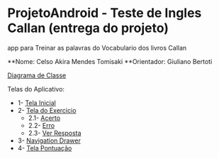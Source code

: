 # ProjetoAndroid - Teste de Ingles Callan (entrega do projeto)
app para Treinar as palavras do Vocabulario dos livros Callan

**Nome: Celso Akira Mendes Tomisaki
**Orientador: Giuliano Bertoti

[Diagrama de Classe](https://raw.githubusercontent.com/akira2nd/ProjetoAndroid2017/master/UML_Android_app_Callan.jpg)

Telas do Aplicativo:
* 1- [Tela Inicial](https://raw.githubusercontent.com/akira2nd/ProjetoAndroid2017/master/IMG/INICIO.jpg)
* 2- [Tela do Exercicio](https://raw.githubusercontent.com/akira2nd/ProjetoAndroid2017/master/IMG/EXERCICO.jpg)
  * 2.1- [Acerto](https://raw.githubusercontent.com/akira2nd/ProjetoAndroid2017/master/IMG/ACERTO.jpg)
  * 2.2- [Erro](https://raw.githubusercontent.com/akira2nd/ProjetoAndroid2017/master/IMG/ERRO.jpg)
  * 2.3- [Ver Resposta](https://raw.githubusercontent.com/akira2nd/ProjetoAndroid2017/master/IMG/EXIBERESPOSTA.jpg)
* 3- [Navigation Drawer](https://raw.githubusercontent.com/akira2nd/ProjetoAndroid2017/master/IMG/DRAWER.jpg)
* 4- [Tela Pontuação](https://raw.githubusercontent.com/akira2nd/ProjetoAndroid2017/master/IMG/PONTUACAO.jpg)
  
